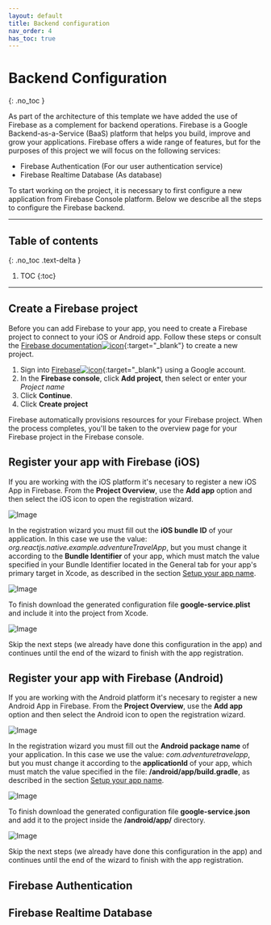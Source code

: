 ```yaml
---
layout: default
title: Backend configuration
nav_order: 4
has_toc: true
---
```

# Backend Configuration
{: .no_toc }

As part of the architecture of this template we have added the use of Firebase as a complement for backend operations. Firebase is a Google Backend-as-a-Service (BaaS) platform that helps you build, improve and grow your applications. Firebase offers a wide range of features, but for the purposes of this project we will focus on the following services:

* Firebase Authentication (For our user authentication service)
* Firebase Realtime Database (As database)
<!-- * Cloud Messaging (For Push Notifications) -->

To start working on the project, it is necessary to first configure a new application from Firebase Console platform. Below we describe all the steps to configure the Firebase backend.

---

## Table of contents
{: .no_toc .text-delta }

1. TOC
{:toc}

---
## Create a Firebase project

Before you can add Firebase to your app, you need to create a Firebase project to connect to your iOS or Android app. Follow these steps or consult the [Firebase documentation![icon](/images/ext-link.png)](https://firebase.google.com/docs?authuser=0){:target="_blank"} to create a new project.

1. Sign into [Firebase![icon](/images/ext-link.png)](https://console.firebase.google.com/?authuser=0){:target="_blank"} using a Google account.
2. In the **Firebase console**, click **Add project**, then select or enter your *Project name*
3. Click **Continue**.
4. Click **Create project**

Firebase automatically provisions resources for your Firebase project. When the process completes, you'll be taken to the overview page for your Firebase project in the Firebase console.

## Register your app with Firebase (iOS)

If you are working with the iOS platform it's necesary to register a new iOS App in Firebase. From the **Project Overview**, use the **Add app** option and then select the iOS icon to open the registration wizard.

![Image](/images/addApp.png)

In the registration wizard you must fill out the **iOS bundle ID** of your application. In this case we use the value: _org.reactjs.native.example.adventureTravelApp_, but you must change it according to the **Bundle Identifier** of your app, which must match the value specified in your Bundle Identifier located in the General tab for your app's primary target in Xcode, as described in the section [Setup your app name](/docs/app-config/#setup-your-app-name).

![Image](/images/addiOSApp.png)

To finish download the generated configuration file **google-service.plist** and include it into the project from Xcode.

![Image](/images/downloadPList.png)

Skip the next steps (we already have done this configuration in the app) and continues until the end of the wizard to finish with the app registration.

## Register your app with Firebase (Android)

If you are working with the Android platform it's necesary to register a new Android App in Firebase. From the **Project Overview**, use the **Add app** option and then select the Android icon to open the registration wizard.

![Image](/images/addApp.png)

In the registration wizard you must fill out the **Android package name** of your application. In this case we use the value: _com.adventuretravelapp_, but you must change it according to the **applicationId** of your app, which must match the value specified in the file: **/android/app/build.gradle**, as described in the section [Setup your app name](/docs/app-config/#setup-your-app-name).

![Image](/images/addAndroidApp.png)

To finish download the generated configuration file **google-service.json** and add it to the project inside the **/android/app/** directory.

![Image](/images/downloadJson.png)

Skip the next steps (we already have done this configuration in the app) and continues until the end of the wizard to finish with the app registration.

## Firebase Authentication

## Firebase Realtime Database

<!-- ## Cloud Messaging (Push Notifications) -->